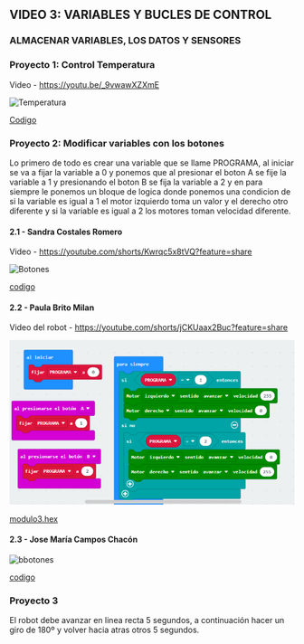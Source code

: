 ## VIDEO 3: VARIABLES Y BUCLES DE CONTROL
### ALMACENAR VARIABLES, LOS DATOS Y SENSORES

### Proyecto 1: Control Temperatura

Video - https://youtu.be/_9vwawXZXmE

![Temperatura](https://user-images.githubusercontent.com/114906778/208389838-d19450a7-7973-4f84-9e1f-c12e39f1a94c.PNG)

[Codigo](temperatura.hex)


### Proyecto 2: Modificar variables con los botones

Lo primero de todo es crear una variable que se llame PROGRAMA, al iniciar se va a fijar la variable a 0 y ponemos que al presionar el boton A se fije la variable a 1 y presionando el boton B se fija la variable a 2 y en para siempre le ponemos un bloque de logica donde ponemos una condicion de si la variable es igual a 1 el motor izquierdo toma un valor y el derecho otro diferente y si la variable es igual a 2 los motores toman velocidad diferente.

#### 2.1 - Sandra Costales Romero

Video - https://youtube.com/shorts/Kwrqc5x8tVQ?feature=share


![Botones](https://user-images.githubusercontent.com/114906778/208392107-e8b6e4c8-7809-4f3d-9618-2d9f28041068.PNG)


[codigo](botones.hex)

#### 2.2 - Paula Brito Milan

Video del robot - https://youtube.com/shorts/jCKUaax2Buc?feature=share

![image](MODULO3.PNG)

 [modulo3.hex](MAQUEEN3.hex)
 
 
 
 
 #### 2.3 - Jose María Campos Chacón 
 
 ![bbotones](https://user-images.githubusercontent.com/114906778/208395705-03d89810-d0f2-4505-a1cc-08529e8e28f5.PNG)
 
 [codigo](botones.hex)

 
 
 ### Proyecto 3
 
 El robot debe avanzar en linea recta 5 segundos, a continuación hacer un giro de 180º y volver hacia atras otros 5 segundos.
 
